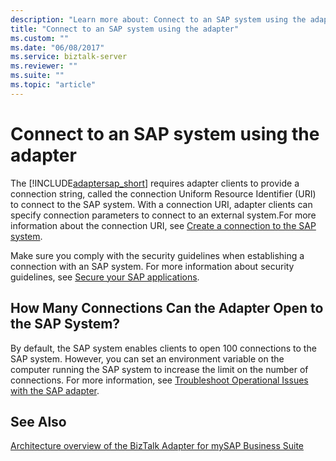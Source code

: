 ```yaml
---
description: "Learn more about: Connect to an SAP system using the adapter"
title: "Connect to an SAP system using the adapter"
ms.custom: ""
ms.date: "06/08/2017"
ms.service: biztalk-server
ms.reviewer: ""
ms.suite: ""
ms.topic: "article"
---
```

# Connect to an SAP system using the adapter
The [!INCLUDE[adaptersap_short](../../includes/adaptersap-short-md.md)] requires adapter clients to provide a connection string, called the connection Uniform Resource Identifier (URI) to connect to the SAP system. With a connection URI, adapter clients can specify connection parameters to connect to an external system.For more information about the connection URI, see [Create a connection to the SAP system](../../adapters-and-accelerators/adapter-sap/create-a-connection-to-the-sap-system.md).  
  
 Make sure you comply with the security guidelines when establishing a connection with an SAP system. For more information about security guidelines, see [Secure your SAP applications](../../adapters-and-accelerators/adapter-sap/secure-your-sap-applications.md).
  
## How Many Connections Can the Adapter Open to the SAP System?  
 By default, the SAP system enables clients to open 100 connections to the SAP system. However, you can set an environment variable on the computer running the SAP system to increase the limit on the number of connections. For more information, see [Troubleshoot Operational Issues with the SAP adapter](../../adapters-and-accelerators/adapter-sap/troubleshoot-operational-issues-with-the-sap-adapter.md).  
  
## See Also  
 [Architecture overview of the BizTalk Adapter for mySAP Business Suite](../../adapters-and-accelerators/adapter-sap/architecture-overview-of-the-biztalk-adapter-for-mysap-business-suite.md)
